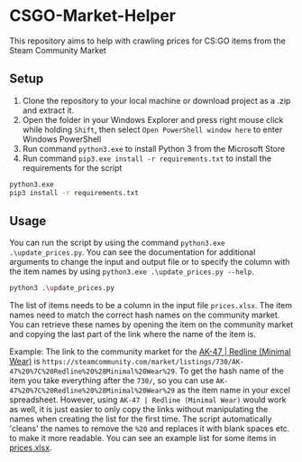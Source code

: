 # CSGO-Market-Helper
This repository aims to help with crawling prices for CS:GO items from the Steam Community Market

## Setup
1. Clone the repository to your local machine or download project as a .zip and extract it.
2. Open the folder in your Windows Explorer and press right mouse click while holding `Shift`, then select `Open PowerShell window here` to enter Windows PowerShell
3. Run command `python3.exe` to install Python 3 from the Microsoft Store
4. Run command `pip3.exe install -r requirements.txt` to install the requirements for the script

``` bash
python3.exe
pip3 install -r requirements.txt
```

## Usage
You can run the script by using the command `python3.exe .\update_prices.py`.
You can see the documentation for additional arguments to change the input and output file or to specify the column with the item names by using `python3.exe .\update_prices.py --help`.

``` bash
python3 .\update_prices.py
```

The list of items needs to be a column in the input file `prices.xlsx`.
The item names need to match the correct hash names on the community market. You can retrieve these names by opening the item on the community market and copying the last part of the link where the name of the item is.

Example:
The link to the community market for the [AK-47 | Redline (Minimal Wear)](https://steamcommunity.com/market/listings/730/AK-47%20%7C%20Redline%20%28Minimal%20Wear%29) is `https://steamcommunity.com/market/listings/730/AK-47%20%7C%20Redline%20%28Minimal%20Wear%29`.
To get the hash name of the item you take everything after the `730/`, so you can use `AK-47%20%7C%20Redline%20%28Minimal%20Wear%29` as the item name in your excel spreadsheet.
However, using `AK-47 | Redline (Minimal Wear)` would work as well, it is just easier to only copy the links without manipulating the names when creating the list for the first time.
The script automatically 'cleans' the names to remove the `%20` and replaces it with blank spaces etc. to make it more readable.
You can see an example list for some items in [prices.xlsx](prices.xlsx).
